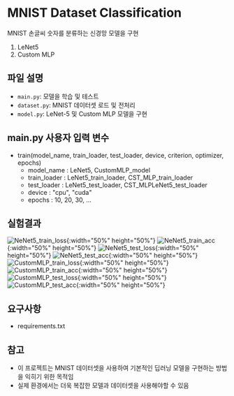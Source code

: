 # MNIST Dataset Classification

MNIST 손글씨 숫자를 분류하는 신경망 모델을 구현
  1. LeNet5
  2. Custom MLP

## 파일 설명

- `main.py`: 모델을 학습 및 테스트
- `dataset.py`: MNIST 데이터셋 로드 및 전처리
- `model.py`: LeNet-5 및 Custom MLP 모델을 구현

## main.py 사용자 입력 변수
- train(model_name, train_loader, test_loader, device, criterion, optimizer, epochs)
  - model_name : LeNet5, CustomMLP_model
  - train_loader : LeNet5_train_loader, CST_MLP_train_loader
  - test_loader : LeNet5_test_loader, CST_MLPLeNet5_test_loader
  - device : "cpu", "cuda"
  - epochs : 10, 20, 30, ...

## 실험결과
![NeNet5_train_loss](https://github.com/uuuuhoo/LeNet5-CustomMLP/assets/166509489/e70456ac-34d0-4ede-83af-43509c87f77b){:width="50%" height="50%"}
![NeNet5_train_acc](https://github.com/uuuuhoo/LeNet5-CustomMLP/assets/166509489/287c05a8-edb9-4370-90b9-15e657b9dfc3){:width="50%" height="50%"}
![NeNet5_test_loss](https://github.com/uuuuhoo/LeNet5-CustomMLP/assets/166509489/a3c8bb4e-cea8-47a8-b587-fae4baeb6276){:width="50%" height="50%"}
![NeNet5_test_acc](https://github.com/uuuuhoo/LeNet5-CustomMLP/assets/166509489/ecd07bd7-232c-4032-bccc-a595a7952890){:width="50%" height="50%"}
![CustomMLP_train_loss](https://github.com/uuuuhoo/LeNet5-CustomMLP/assets/166509489/89bc8712-f222-473e-ab8a-270dab3bcc2d){:width="50%" height="50%"}
![CustomMLP_train_acc](https://github.com/uuuuhoo/LeNet5-CustomMLP/assets/166509489/ea8a8d76-2ea8-4186-be2d-13142a5e4bb8){:width="50%" height="50%"}
![CustomMLP_test_loss](https://github.com/uuuuhoo/LeNet5-CustomMLP/assets/166509489/c539e6ff-d9b0-4b3a-8ae7-598beaa78ed5){:width="50%" height="50%"}
![CustomMLP_test_acc](https://github.com/uuuuhoo/LeNet5-CustomMLP/assets/166509489/7ae0f323-f296-445e-8efe-1792f1598231){:width="50%" height="50%"}

## 요구사항

- requirements.txt

## 참고

- 이 프로젝트는 MNIST 데이터셋을 사용하여 기본적인 딥러닝 모델을 구현하는 방법을 익히기 위한 목적임
- 실제 환경에서는 더욱 복잡한 모델과 데이터셋을 사용해야할 수 있음
